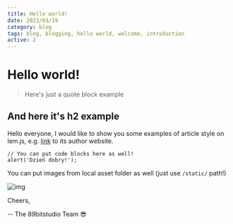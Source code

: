 ```yaml
---
title: Hello world!
date: 2023/03/19
category: blog
tags: blog, blogging, hello world, welcome, introduction
active: 2
---
```


# Hello world!

> Here's just a quote block example

## And here it's h2 example

Hello everyone, I would like to show you some examples of article style on lem.js, e.g. [link](https://lukaszkups.net) to its author website.

```
// You can put code blocks here as well!
alert('Dzień dobry!');
```

You can put images from local asset folder as well (just use `/static/` path!)

![img](/static/vuejs-logo.png)

Cheers,

-- The 89bitstudio Team 😎
